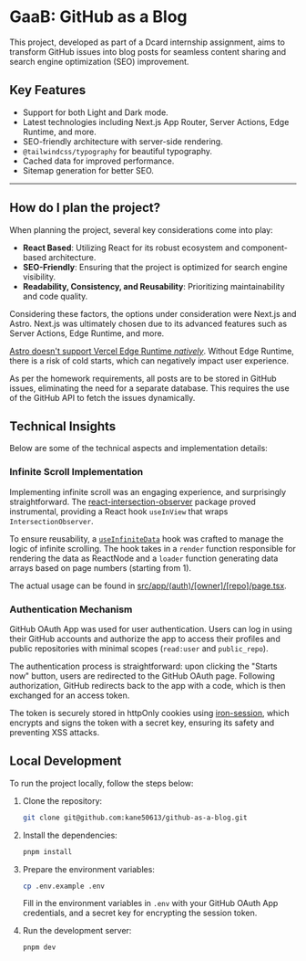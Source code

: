 # GaaB: GitHub as a Blog

This project, developed as part of a Dcard internship assignment, aims to transform GitHub issues into blog posts for seamless content sharing and search engine optimization (SEO) improvement.

## Key Features

- Support for both Light and Dark mode.
- Latest technologies including Next.js App Router, Server Actions, Edge Runtime, and more.
- SEO-friendly architecture with server-side rendering.
- `@tailwindcss/typography` for beautiful typography.
- Cached data for improved performance.
- Sitemap generation for better SEO.

---

## How do I plan the project?

When planning the project, several key considerations come into play:

- **React Based**: Utilizing React for its robust ecosystem and component-based architecture.
- **SEO-Friendly**: Ensuring that the project is optimized for search engine visibility.
- **Readability, Consistency, and Reusability**: Prioritizing maintainability and code quality.

Considering these factors, the options under consideration were Next.js and Astro. Next.js was ultimately chosen due to its advanced features such as Server Actions, Edge Runtime, and more.

[Astro doesn't support Vercel Edge Runtime _natively_](https://vercel.com/docs/frameworks/astro#edge-functions). Without Edge Runtime, there is a risk of cold starts, which can negatively impact user experience.

As per the homework requirements, all posts are to be stored in GitHub issues, eliminating the need for a separate database. This requires the use of the GitHub API to fetch the issues dynamically.

## Technical Insights

Below are some of the technical aspects and implementation details:

### Infinite Scroll Implementation

Implementing infinite scroll was an engaging experience, and surprisingly straightforward. The [react-intersection-observer](https://www.npmjs.com/package/react-intersection-observer) package proved instrumental, providing a React hook `useInView` that wraps `IntersectionObserver`.

To ensure reusability, a [`useInfiniteData`](./src/hooks/use-infinite-data.tsx) hook was crafted to manage the logic of infinite scrolling. The hook takes in a `render` function responsible for rendering the data as ReactNode and a `loader` function generating data arrays based on page numbers (starting from 1).

The actual usage can be found in [src/app/(auth)/[owner]/[repo]/page.tsx](./src/app/(auth)/[owner]/[repo]/page.tsx).

### Authentication Mechanism

GitHub OAuth App was used for user authentication. Users can log in using their GitHub accounts and authorize the app to access their profiles and public repositories with minimal scopes (`read:user` and `public_repo`).

The authentication process is straightforward: upon clicking the "Starts now" button, users are redirected to the GitHub OAuth page. Following authorization, GitHub redirects back to the app with a code, which is then exchanged for an access token.

The token is securely stored in httpOnly cookies using [iron-session](https://www.npmjs.com/package/iron-session), which encrypts and signs the token with a secret key, ensuring its safety and preventing XSS attacks.

## Local Development

To run the project locally, follow the steps below:

1. Clone the repository:

    ```bash
    git clone git@github.com:kane50613/github-as-a-blog.git
    ```
   
2. Install the dependencies:

    ```bash
    pnpm install
    ```
   
3. Prepare the environment variables:

    ```bash
    cp .env.example .env
    ```
   
   Fill in the environment variables in `.env` with your GitHub OAuth App credentials, and a secret key for encrypting the session token.

4. Run the development server:

    ```bash
    pnpm dev
    ```
